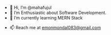- 👋 Hi, I’m @mahafujul
- 👀 I’m Enthusiastic about Software Development.
- 🌱 I’m currently learning MERN Stack
<!-- - 💞️ I’m looking to collaborate on ... -->
- 📫 Reach me at [emonmondal083@gmail.com](mailto:emonmondal083@gmail.com)

<!---
mahafujul/mahafujul is a ✨ special ✨ repository because its `README.md` (this file) appears on your GitHub profile.
You can click the Preview link to take a look at your changes.
--->
